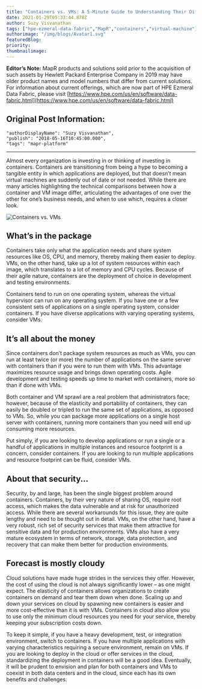 ```yaml
---
title: "Containers vs. VMs: A 5-Minute Guide to Understanding Their Differences"
date: 2021-01-29T05:33:44.878Z
author: Suzy Visvanathan 
tags: ["hpe-ezmeral-data-fabric","MapR","containers","virtual-machine"]
authorimage: "/img/blogs/Avatar1.svg"
featuredBlog:
priority:
thumbnailimage:
---
```

**Editor’s Note:** MapR products and solutions sold prior to the acquisition of such assets by Hewlett Packard Enterprise Company in 2019 may have older product names and model numbers that differ from current solutions. For information about current offerings, which are now part of HPE Ezmeral Data Fabric, please visit [https://www.hpe.com/us/en/software/data-fabric.html](https://www.hpe.com/us/en/software/data-fabric.html)

## Original Post Information:

```
"authorDisplayName": "Suzy Visvanathan",
"publish": "2018-05-16T10:45:00.000",
"tags": "mapr-platform"
```
---
Almost every organization is investing in or thinking of investing in containers. Containers are transitioning from being a hype to becoming a tangible entity in which applications are deployed, but that doesn’t mean virtual machines are suddenly out of date or not needed. While there are many articles highlighting the technical comparisons between how a container and VM image differ, articulating the advantages of one over the other for one’s business needs, and when to use which, requires a closer look.

![Containers vs. VMs](https://hpe-developer-portal.s3.amazonaws.com/uploads/media/2021/1/containers-vs-vms-wide-1611898725434.jpg)

## What’s in the package

Containers take only what the application needs and share system resources like OS, CPU, and memory, thereby making them easier to deploy. VMs, on the other hand, take up a lot of system resources within each image, which translates to a lot of memory and CPU cycles. Because of their agile nature, containers are the deployment of choice in development and testing environments.

Containers tend to run on one operating system, whereas the virtual hypervisor can run on any operating system. If you have one or a few consistent sets of applications on a single operating system, consider containers. If you have diverse applications with varying operating systems, consider VMs.

## It’s all about the money

Since containers don’t package system resources as much as VMs, you can run at least twice (or more) the number of applications on the same server with containers than if you were to run them with VMs. This advantage maximizes resource usage and brings down operating costs. Agile development and testing speeds up time to market with containers, more so than if done with VMs.

Both container and VM sprawl are a real problem that administrators face; however, because of the elasticity and portability of containers, they can easily be doubled or tripled to run the same set of applications, as opposed to VMs. So, while you can package more applications on a single host server with containers, running more containers than you need will end up consuming more resources.

Put simply, if you are looking to develop applications or run a single or a handful of applications in multiple instances and resource footprint is a concern, consider containers. If you are looking to run multiple applications and resource footprint can be fluid, consider VMs.

## About that security...

Security, by and large, has been the single biggest problem around containers. Containers, by their very nature of sharing OS, require root access, which makes the data vulnerable and at risk for unauthorized access. While there are several workarounds for this issue, they are quite lengthy and need to be thought out in detail. VMs, on the other hand, have a very robust, rich set of security services that make them attractive for sensitive data and for production environments. VMs also have a very mature ecosystem in terms of network, storage, data protection, and recovery that can make them better for production environments.

## Forecast is mostly cloudy

Cloud solutions have made huge strides in the services they offer.  However, the cost of using the cloud is not always significantly lower – as one might expect. The elasticity of containers allows organizations to create containers on demand and tear them down when done. Scaling up and down your services on cloud by spawning new containers is easier and more cost-effective than it is with VMs. Containers in cloud also allow you to use only the minimum cloud resources you need for your service, thereby keeping your subscription costs down.

To keep it simple, if you have a heavy development, test, or integration environment, switch to containers. If you have multiple applications with varying characteristics requiring a secure environment, remain on VMs. If you are looking to deploy in the cloud or offer services in the cloud, standardizing the deployment in containers will be a good idea. Eventually, it will be prudent to envision and plan for both containers and VMs to coexist in both data centers and in the cloud, since each has its own benefits and challenges.
